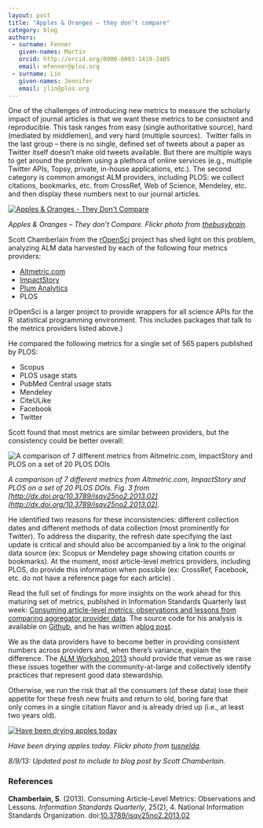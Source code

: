 ```yaml
---
layout: post
title: "Apples & Oranges – they don’t compare"
category: blog
authors:
 - surname: Fenner
   given-names: Martin
   orcid: http://orcid.org/0000-0003-1419-2405
   email: mfenner@plos.org
 - surname: Lin
   given-names: Jennifer
   email: jlin@plos.org
---
```


One of the challenges of introducing new metrics to measure the
scholarly impact of journal articles is that we want these metrics to be
consistent and reproducible. This task ranges from easy (single
authoritative source), hard (mediated by middlemen), and very hard
(multiple sources).  Twitter falls in the last group – there is no
single, defined set of tweets about a paper as Twitter itself doesn’t
make old tweets available. But there are multiple ways to get around the
problem using a plethora of online services (e.g., multiple Twitter
APIs, Topsy, private, in-house applications, etc.). The second category
is common amongst ALM providers, including PLOS: we collect citations,
bookmarks, etc. from CrossRef, Web of Science, Mendeley, etc. and then
display these numbers next to our journal articles.

[![Apples & Oranges - They Don't
Compare](http://farm3.staticflickr.com/2123/2492945625_e7f1c078b3.jpg)](http://www.flickr.com/photos/thebusybrain/2492945625/ "Apples & Oranges - They Don't Compare by TheBusyBrain, on Flickr")

*Apples & Oranges – They don’t Compare. Flickr photo from [thebusybrain](http://www.flickr.com/photos/thebusybrain/2492945625/).*

Scott Chamberlain from the [rOpenSci](http://ropensci.org) project has
shed light on this problem, analyzing ALM data harvested by each of the
following four metrics providers:

-   [Altmetric.com](http://www.altmetric.com)
-   [ImpactStory](http://impactstory.org)
-   [Plum Analytics](http://www.plumanalytics.com)
-   PLOS

(rOpenSci is a larger project to provide wrappers for all science APIs
for the R  statistical programming environment. This includes packages
that talk to the metrics providers listed above.)

He compared the following metrics for a single set of 565 papers
published by PLOS:

-   Scopus
-   PLOS usage stats
-   PubMed Central usage stats
-   Mendeley
-   CiteULike
-   Facebook
-   Twitter

Scott found that most metrics are similar between providers, but the
consistency could be better overall:

![A comparison of 7 different metrics from Altmetric.com, ImpactStory
and PLOS on a set of 20 PLOS DOIs](/assets/chamberlain.png)

*A comparison of 7 different metrics from Altmetric.com, ImpactStory and
PLOS on a set of 20 PLOS DOIs. Fig. 3 from [http://dx.doi.org/10.3789/isqv25no2.2013.02](http://dx.doi.org/10.3789/isqv25no2.2013.02).*

He identified two reasons for these inconsistencies: different
collection dates and different methods of data collection (most
prominently for Twitter). To address the disparity, the refresh date
specifying the last update is critical and should also be accompanied by
a link to the original data source (ex: Scopus or Mendeley page showing
citation counts or bookmarks). At the moment, most article-level metrics
providers, including PLOS, do provide this information when possible
(ex: CrossRef, Facebook, etc. do not have a reference page for each
article) .

Read the full set of findings for more insights on the work ahead for
this maturing set of metrics, published in Information Standards
Quarterly last week: [Consuming article-level metrics: observations and
lessons from comparing aggregator provider
data](http://dx.doi.org/10.3789/isqv25no2.2013.02). The source code for
his analysis is available on
[Github](https://github.com/SChamberlain/isqaltms), and he has written
a[blog post](http://ropensci.org/blog/2013/08/01/altmetrics/).

We as the data providers have to become better in providing consistent
numbers across providers and, when there’s variance, explain the
difference. The [ALM Workshop
2013](http://article-level-metrics.plos.org/alm-workshop-2013/) should
provide that venue as we raise these issues together with the
community-at-large and collectively identify practices that represent
good data stewardship.

Otherwise, we run the risk that all the consumers (of these data) lose
their appetite for these fresh new fruits and return to old, boring fare
that only comes in a single citation flavor and is already dried up
(i.e., at least two years old).

[![Have been drying apples
today](http://farm4.staticflickr.com/3032/5747071185_2d46d1e08c.jpg)](http://www.flickr.com/photos/tusnelda/5747071185/ "Have been drying apples today by storebukkebruse, on Flickr")

*Have been drying apples today. Flickr photo from [tusnelda](http://www.flickr.com/photos/tusnelda/5747071185/).*

*8/9/13: Updated post to include to blog post by Scott Chamberlain.*

### References

**Chamberlain, S**. (2013). Consuming Article-Level Metrics:
Observations and Lessons. *Information Standards Quarterly*, 25(2), 4.
National Information Standards Organization.
doi:[10.3789/isqv25no2.2013.02](http://dx.doi.org/10.3789/isqv25no2.2013.02)